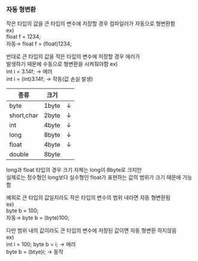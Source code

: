 ### 자동 형변환

작은 타입의 값을 큰 타입의 변수에 저장할 경우 컴파일러가 자동으로 형변환함   
ex)  
float f = 1234;  
자동→ float f = (float)1234;   

반대로 큰 타입의 값을 작은 타입의 변수에 저장할 경우 에러가  
발생하기 때문에 수동으로 형변환을 시켜줘야함
ex)  
int i = 3.14f; → 에러  
int i = (int)3.14f; → 작동(값 손실 발생)  

|종류|크기||
|--|--|--|
|byte|1byte|↓|
|short,char|2byte|↓|
|int|4byte|↓|
|long|8byte|↓|
|float|4byte|↓|
|double|8byte|| 

long과 float 타입의 경우 크기 자체는 long이 8byte로 크지만   
실제로는 정수형인 long보다 실수형인 float가 표현하는 값의 범위가 크기 때문에 가능함  

예외로 큰 타입의 값일지라도 작은 타입의 변수의 범위 내라면 자동 형변환됨   
ex)  
byte b = 100;  
자동→ byte b = (byte)100;  

다만 범위 내의 값이라도 큰 타입의 변수에 저장된 값이면 자동 형변환 하지않음  
ex)  
int i = 100;
byte b = i; → 에러  
byte b = (btye)i; → 동작
